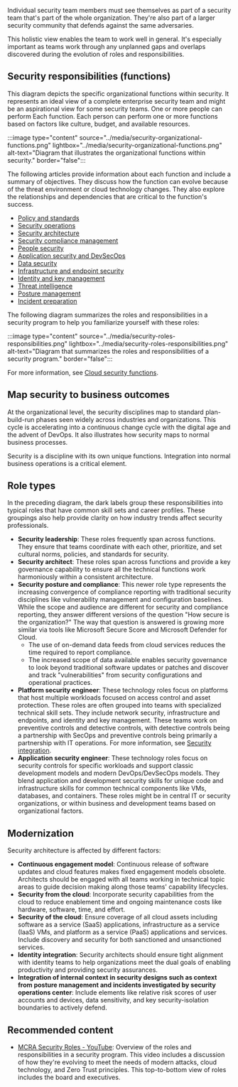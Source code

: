 Individual security team members must see themselves as part of a security team that's part of the whole organization. They're also part of a larger security community that defends against the same adversaries.

This holistic view enables the team to work well in general. It's especially important as teams work through any unplanned gaps and overlaps discovered during the evolution of roles and responsibilities.

## Security responsibilities (functions)

This diagram depicts the specific organizational functions within security. It represents an ideal view of a complete enterprise security team and might be an aspirational view for some security teams. One or more people can perform Each function. Each person can perform one or more functions based on factors like culture, budget, and available resources.

:::image type="content" source="../media/security-organizational-functions.png" lightbox="../media/security-organizational-functions.png" alt-text="Diagram that illustrates the organizational functions within security." border="false":::

The following articles provide information about each function and include a summary of objectives. They discuss how the function can evolve because of the threat environment or cloud technology changes. They also explore the relationships and dependencies that are critical to the function's success.

- [Policy and standards](/azure/cloud-adoption-framework/organize/cloud-security-policy-standards)
- [Security operations](/azure/cloud-adoption-framework/organize/cloud-security-operations-center)
- [Security architecture](/azure/cloud-adoption-framework/organize/cloud-security-architecture)
- [Security compliance management](/azure/cloud-adoption-framework/organize/cloud-security-compliance-management)
- [People security](/azure/cloud-adoption-framework/organize/cloud-security-people)
- [Application security and DevSecOps](/azure/cloud-adoption-framework/organize/cloud-security-application-security-devsecops)
- [Data security](/azure/cloud-adoption-framework/organize/cloud-security-data-security)
- [Infrastructure and endpoint security](/azure/cloud-adoption-framework/organize/cloud-security-infrastructure-endpoint)
- [Identity and key management](/azure/cloud-adoption-framework/organize/cloud-security-identity-keys)
- [Threat intelligence](/azure/cloud-adoption-framework/organize/cloud-security-threat-intelligence)
- [Posture management](/azure/cloud-adoption-framework/organize/cloud-security-posture-management)
- [Incident preparation](/azure/cloud-adoption-framework/organize/cloud-security-incident-preparation)

The following diagram summarizes the roles and responsibilities in a security program to help you familiarize yourself with these roles:

:::image type="content" source="../media/security-roles-responsibilities.png" lightbox="../media/security-roles-responsibilities.png" alt-text="Diagram that summarizes the roles and responsibilities of a security program." border="false":::

For more information, see [Cloud security functions](/azure/cloud-adoption-framework/organize/cloud-security).

## Map security to business outcomes

At the organizational level, the security disciplines map to standard plan-build-run phases seen widely across industries and organizations. This cycle is accelerating into a continuous change cycle with the digital age and the advent of DevOps. It also illustrates how security maps to normal business processes.

Security is a discipline with its own unique functions. Integration into normal business operations is a critical element.

## Role types

In the preceding diagram, the dark labels group these responsibilities into typical roles that have common skill sets and career profiles. These groupings also help provide clarity on how industry trends affect security professionals.

- **Security leadership**: These roles frequently span across functions. They ensure that teams coordinate with each other, prioritize, and set cultural norms, policies, and standards for security.
- **Security architect**: These roles span across functions and provide a key governance capability to ensure all the technical functions work harmoniously within a consistent architecture.
- **Security posture and compliance**: This newer role type represents the increasing convergence of compliance reporting with traditional security disciplines like vulnerability management and configuration baselines. While the scope and audience are different for security and compliance reporting, they answer different versions of the question "How secure is the organization?" The way that question is answered is growing more similar via tools like Microsoft Secure Score and Microsoft Defender for Cloud.
  - The use of on-demand data feeds from cloud services reduces the time required to report compliance.
  - The increased scope of data available enables security governance to look beyond traditional software updates or patches and discover and track "vulnerabilities" from security configurations and operational practices.
- **Platform security engineer**: These technology roles focus on platforms that host multiple workloads focused on access control and asset protection. These roles are often grouped into teams with specialized technical skill sets. They include network security, infrastructure and endpoints, and identity and key management. These teams work on preventive controls and detective controls, with detective controls being a partnership with SecOps and preventive controls being primarily a partnership with IT operations. For more information, see [Security integration](/azure/cloud-adoption-framework/secure/security-integration).
- **Application security engineer**: These technology roles focus on security controls for specific workloads and support classic development models and modern DevOps/DevSecOps models. They blend application and development security skills for unique code and infrastructure skills for common technical components like VMs, databases, and containers. These roles might be in central IT or security organizations, or within business and development teams based on organizational factors.

## Modernization

Security architecture is affected by different factors:

- **Continuous engagement model**: Continuous release of software updates and cloud features makes fixed engagement models obsolete. Architects should be engaged with all teams working in technical topic areas to guide decision making along those teams' capability lifecycles.
- **Security from the cloud**: Incorporate security capabilities from the cloud to reduce enablement time and ongoing maintenance costs like hardware, software, time, and effort.
- **Security of the cloud**: Ensure coverage of all cloud assets including software as a service (SaaS) applications, infrastructure as a service (IaaS) VMs, and platform as a service (PaaS) applications and services. Include discovery and security for both sanctioned and unsanctioned services.
- **Identity integration**: Security architects should ensure tight alignment with identity teams to help organizations meet the dual goals of enabling productivity and providing security assurances.
- **Integration of internal context in security designs such as context from posture management and incidents investigated by security operations center**: Include elements like relative risk scores of user accounts and devices, data sensitivity, and key security-isolation boundaries to actively defend.

## Recommended content

- [MCRA Security Roles - YouTube](https://www.youtube.com/watch?v=GlqjvlX93gY&list=PLtVMyW0H7aiOQwZSsn2d-tg2z729ce1BZ&index=13): Overview of the roles and responsibilities in a security program. This video includes a discussion of how they're evolving to meet the needs of modern attacks, cloud technology, and Zero Trust principles. This top-to-bottom view of roles includes the board and executives.
